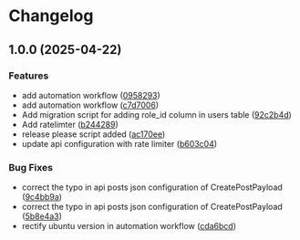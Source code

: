 # Changelog

## 1.0.0 (2025-04-22)


### Features

* add automation workflow ([0958293](https://github.com/waditya/go-social/commit/0958293d484c43d5b7c7fbeda180fc1a077f2186))
* add automation workflow ([c7d7006](https://github.com/waditya/go-social/commit/c7d700682c83c28efeb3c85c7bd1c7d69e090574))
* Add migration script for adding role_id column in users table ([92c2b4d](https://github.com/waditya/go-social/commit/92c2b4d85a710f3c93b6c284a613d502c76b93c4))
* Add ratelimter ([b244289](https://github.com/waditya/go-social/commit/b24428966673da4ad97a96d5c1947725b7a5c680))
* release please script added ([ac170ee](https://github.com/waditya/go-social/commit/ac170eea724b199bd66de1213c309ebb487be852))
* update api configuration with rate limiter ([b603c04](https://github.com/waditya/go-social/commit/b603c0457b31ac42b8eb4fd6cd3aa0ff76c8514f))


### Bug Fixes

* correct the typo in api posts json configuration of CreatePostPayload ([9c4bb9a](https://github.com/waditya/go-social/commit/9c4bb9a607c614ea3a168fa9ec2b8e59c432da07))
* correct the typo in api posts json configuration of CreatePostPayload ([5b8e4a3](https://github.com/waditya/go-social/commit/5b8e4a33b0ed1f80e7f0fab717ce582f3e04421e))
* rectify ubuntu version in automation workflow ([cda6bcd](https://github.com/waditya/go-social/commit/cda6bcdbd471b8123873002bff99f547134df506))
